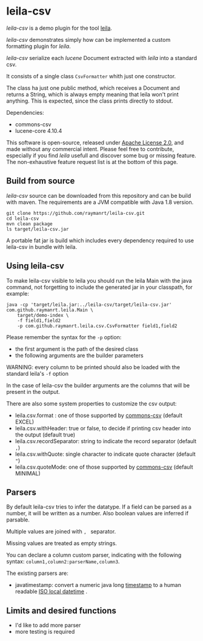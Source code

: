 leila-csv
==========

*leila-csv* is a demo plugin for the tool [leila](https://github.com/raymanrt/leila).

*leila-csv* demonstrates simply how can be implemented a custom formatting plugin for *leila*.

*leila-csv* serialize each *lucene* Document extracted with *leila* into a standard csv.

It consists of a single class `CsvFormatter` whith just one constructor.

The class ha just one public method, which receives a Document and returns a String, which is always empty
meaning that leila won't print anything. This is expected, since the class prints directly to stdout.

Dependencies:
* commons-csv
* lucene-core 4.10.4

This software is open-source, released under [Apache License 2.0](https://www.apache.org/licenses/LICENSE-2.0),
and made without any commercial intent. Please feel free to contribute, especially if you find *leila* usefull and
discover some bug or missing feature.
The non-exhaustive feature request list is at the bottom of this page.

Build from source
-----------------

*leila-csv* source can be downloaded from this repository and can be build with maven. The requirements are a JVM compatible
with Java 1.8 version.

```
git clone https://github.com/raymanrt/leila-csv.git
cd leila-csv
mvn clean package
ls target/leila-csv.jar
```

A portable fat jar is build which includes every dependency required to use leila-csv in bundle with leila.

Using leila-csv
----------------

To make leila-csv visible to leila you should run the leila Main with the java command, not forgetting to include the
generated jar in your classpath, for example:
```
java -cp 'target/leila.jar:../leila-csv/target/leila-csv.jar' com.github.raymanrt.leila.Main \
    target/demo-index \
    -f field1,field2
    -p com.github.raymanrt.leila.csv.CsvFormatter field1,field2
```

Please remember the syntax for the `-p` option:
* the first argument is the path of the desired class
* the following arguments are the builder parameters

WARNING: every column to be printed should also be loaded with the standard leila's `-f` option

In the case of leila-csv the builder arguments are the columns that will be present in the output.

There are also some system properties to customize the csv output:
* leila.csv.format : one of those supported by
[commons-csv](https://commons.apache.org/proper/commons-csv/user-guide.html#Parsing_files) (default EXCEL)
* leila.csv.withHeader: true or false, to decide if printing csv header into the output (default true)
* leila.csv.recordSeparator: string to indicate the record separator (default `,`)
* leila.csv.withQuote: single character to indicate quote character (default `"`)
* leila.csv.quoteMode: one of those supported by
[commons-csv](http://commons.apache.org/proper/commons-csv/apidocs/org/apache/commons/csv/QuoteMode.html) (default MINIMAL)

Parsers
-------

By default leila-csv tries to infer the datatype. If a field can be parsed as a number, it will be written as a number.
Also boolean values are inferred if parsable.

Multiple values are joined with `, ` separator.

Missing values are treated as empty strings.

You can declare a column custom parser, indicating with the following syntax: `column1,column2:parserName,column3`.

The existing parsers are:
* javatimestamp:
convert a numeric java long
[timestamp](https://docs.oracle.com/javase/7/docs/api/java/lang/System.html#currentTimeMillis())
to a human readable
[ISO local datetime](https://docs.oracle.com/javase/8/docs/api/java/time/format/DateTimeFormatter.html#ISO_LOCAL_DATE_TIME)
.

Limits and desired functions
----------------------------

* I'd like to add more parser
* more testing is required